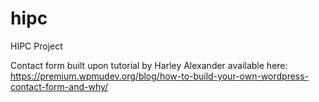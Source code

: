 # hipc
HIPC Project

Contact form built upon tutorial by Harley Alexander available here: 
https://premium.wpmudev.org/blog/how-to-build-your-own-wordpress-contact-form-and-why/